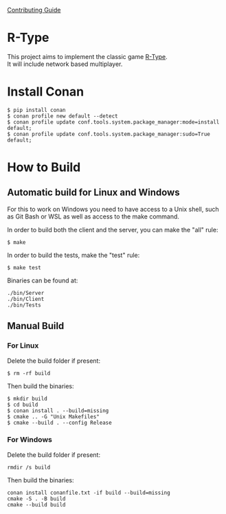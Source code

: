 [Contributing Guide](CONTRIBUTING.md)

# R-Type

This project aims to implement the classic game [R-Type](https://wikiless.sethforprivacy.com/wiki/R-Type?lang=en).\
It will include network based multiplayer.

# Install Conan

```
$ pip install conan
$ conan profile new default --detect
$ conan profile update conf.tools.system.package_manager:mode=install default;
$ conan profile update conf.tools.system.package_manager:sudo=True default;
```

# How to Build

## Automatic build for Linux and Windows

For this to work on Windows you need to have access to a Unix shell, such as Git Bash or WSL as well as access to the make command.

In order to build both the client and the server, you can make the "all" rule:

```
$ make
```

In order to build the tests, make the "test" rule:

```
$ make test
```

Binaries can be found at:
```
./bin/Server
./bin/Client
./bin/Tests
```

## Manual Build
### For Linux

Delete the build folder if present:

```
$ rm -rf build
```

Then build the binaries:

```
$ mkdir build
$ cd build
$ conan install . --build=missing
$ cmake .. -G "Unix Makefiles"
$ cmake --build . --config Release
```

### For Windows

Delete the build folder if present:

```
rmdir /s build
```

Then build the binaries:

```
conan install conanfile.txt -if build --build=missing
cmake -S . -B build
cmake --build build
```
